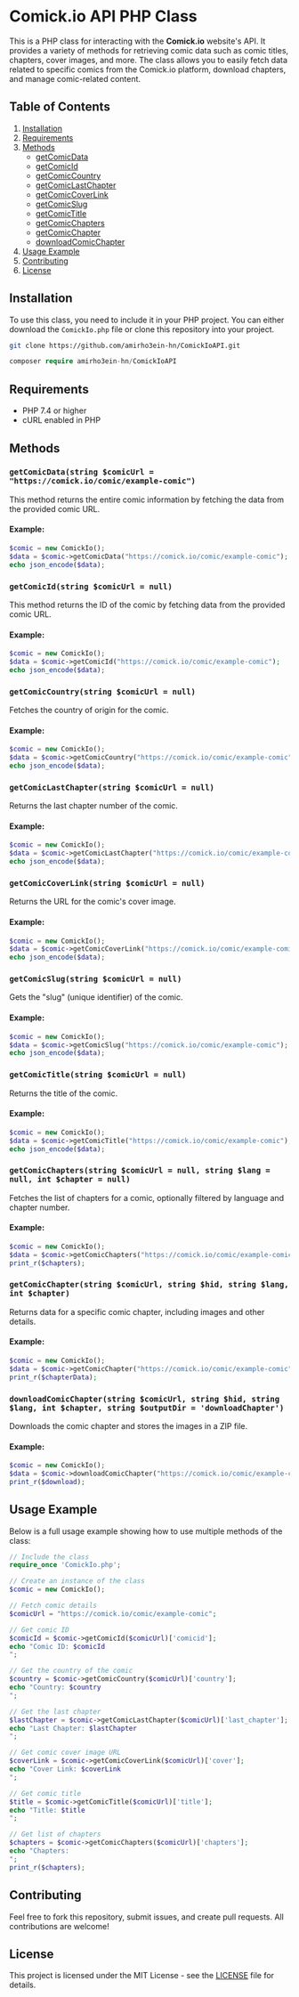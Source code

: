 
# Comick.io API PHP Class

This is a PHP class for interacting with the **Comick.io** website's API. It provides a variety of methods for retrieving comic data such as comic titles, chapters, cover images, and more. The class allows you to easily fetch data related to specific comics from the Comick.io platform, download chapters, and manage comic-related content.

## Table of Contents

1. [Installation](#installation)
2. [Requirements](#requirements)
3. [Methods](#methods)
    - [getComicData](https://github.com/amirho3ein-hn/ComickIoAPI?tab=readme-ov-file#getcomicdatastring-comicurl--httpscomickiocomicexample-comic)
    - [getComicId](https://github.com/amirho3ein-hn/ComickIoAPI?tab=readme-ov-file#getcomicidstring-comicurl--null)
    - [getComicCountry](https://github.com/amirho3ein-hn/ComickIoAPI?tab=readme-ov-file#getcomiccountrystring-comicurl--null)
    - [getComicLastChapter](https://github.com/amirho3ein-hn/ComickIoAPI?tab=readme-ov-file#getcomiclastchapterstring-comicurl--null)
    - [getComicCoverLink](https://github.com/amirho3ein-hn/ComickIoAPI?tab=readme-ov-file#getcomiccoverlinkstring-comicurl--null)
    - [getComicSlug](https://github.com/amirho3ein-hn/ComickIoAPI?tab=readme-ov-file#getcomicslugstring-comicurl--null)
    - [getComicTitle](https://github.com/amirho3ein-hn/ComickIoAPI?tab=readme-ov-file#getcomictitlestring-comicurl--null)
    - [getComicChapters](https://github.com/amirho3ein-hn/ComickIoAPI?tab=readme-ov-file#getcomicchaptersstring-comicurl--null-string-lang--null-int-chapter--null)
    - [getComicChapter](https://github.com/amirho3ein-hn/ComickIoAPI?tab=readme-ov-file#getcomicchapterstring-comicurl-string-hid-string-lang-int-chapter)
    - [downloadComicChapter](https://github.com/amirho3ein-hn/ComickIoAPI?tab=readme-ov-file#downloadcomicchapterstring-comicurl-string-hid-string-lang-int-chapter-string-outputdir--downloadchapter)
4. [Usage Example](#usage-example)
5. [Contributing](#contributing)
6. [License](#license)

## Installation

To use this class, you need to include it in your PHP project. You can either download the `ComickIo.php` file or clone this repository into your project.

```bash
git clone https://github.com/amirho3ein-hn/ComickIoAPI.git
```

``` php
composer require amirho3ein-hn/ComickIoAPI
```

## Requirements

- PHP 7.4 or higher
- cURL enabled in PHP

## Methods

### `getComicData(string $comicUrl = "https://comick.io/comic/example-comic")`

This method returns the entire comic information by fetching the data from the provided comic URL.

#### Example:
```php
$comic = new ComickIo();
$data = $comic->getComicData("https://comick.io/comic/example-comic");
echo json_encode($data);
```

### `getComicId(string $comicUrl = null)`

This method returns the ID of the comic by fetching data from the provided comic URL.

#### Example:
```php
$comic = new ComickIo();
$data = $comic->getComicId("https://comick.io/comic/example-comic");
echo json_encode($data);
```

### `getComicCountry(string $comicUrl = null)`

Fetches the country of origin for the comic.

#### Example:
```php
$comic = new ComickIo();
$data = $comic->getComicCountry("https://comick.io/comic/example-comic");
echo json_encode($data);
```

### `getComicLastChapter(string $comicUrl = null)`

Returns the last chapter number of the comic.

#### Example:
```php
$comic = new ComickIo();
$data = $comic->getComicLastChapter("https://comick.io/comic/example-comic");
echo json_encode($data);
```

### `getComicCoverLink(string $comicUrl = null)`

Returns the URL for the comic's cover image.

#### Example:
```php
$comic = new ComickIo();
$data = $comic->getComicCoverLink("https://comick.io/comic/example-comic");
echo json_encode($data);
```

### `getComicSlug(string $comicUrl = null)`

Gets the "slug" (unique identifier) of the comic.

#### Example:
```php
$comic = new ComickIo();
$data = $comic->getComicSlug("https://comick.io/comic/example-comic");
echo json_encode($data);
```

### `getComicTitle(string $comicUrl = null)`

Returns the title of the comic.

#### Example:
```php
$comic = new ComickIo();
$data = $comic->getComicTitle("https://comick.io/comic/example-comic");
echo json_encode($data);
```

### `getComicChapters(string $comicUrl = null, string $lang = null, int $chapter = null)`

Fetches the list of chapters for a comic, optionally filtered by language and chapter number.

#### Example:
```php
$comic = new ComickIo();
$data = $comic->getComicChapters("https://comick.io/comic/example-comic", "en");
print_r($chapters);
```

### `getComicChapter(string $comicUrl, string $hid, string $lang, int $chapter)`

Returns data for a specific comic chapter, including images and other details.

#### Example:
```php
$comic = new ComickIo();
$data = $comic->getComicChapter("https://comick.io/comic/example-comic", "hid123", "en", 1);
print_r($chapterData);
```

### `downloadComicChapter(string $comicUrl, string $hid, string $lang, int $chapter, string $outputDir = 'downloadChapter')`

Downloads the comic chapter and stores the images in a ZIP file.

#### Example:
```php
$comic = new ComickIo();
$data = $comic->downloadComicChapter("https://comick.io/comic/example-comic", "hid123", "en", 1);
print_r($download);
```

## Usage Example

Below is a full usage example showing how to use multiple methods of the class:

```php
// Include the class
require_once 'ComickIo.php';

// Create an instance of the class
$comic = new ComickIo();

// Fetch comic details
$comicUrl = "https://comick.io/comic/example-comic";

// Get comic ID
$comicId = $comic->getComicId($comicUrl)['comicid'];
echo "Comic ID: $comicId
";

// Get the country of the comic
$country = $comic->getComicCountry($comicUrl)['country'];
echo "Country: $country
";

// Get the last chapter
$lastChapter = $comic->getComicLastChapter($comicUrl)['last_chapter'];
echo "Last Chapter: $lastChapter
";

// Get comic cover image URL
$coverLink = $comic->getComicCoverLink($comicUrl)['cover'];
echo "Cover Link: $coverLink
";

// Get comic title
$title = $comic->getComicTitle($comicUrl)['title'];
echo "Title: $title
";

// Get list of chapters
$chapters = $comic->getComicChapters($comicUrl)['chapters'];
echo "Chapters: 
";
print_r($chapters);
```

## Contributing

Feel free to fork this repository, submit issues, and create pull requests. All contributions are welcome!

## License

This project is licensed under the MIT License - see the [LICENSE](LICENSE) file for details.
